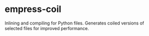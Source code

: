 # empress-coil
Inlining and compiling for Python files. Generates coiled versions of selected files for improved performance.
